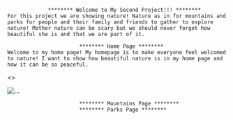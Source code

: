                  ******** Welcome to My Second Project!!! ********
    For this project we are showing nature! Nature as in for mountains and parks for people and their family and friends to gather to explore nature! Mother nature can be scary but we should never forget how beautiful she is and that we are part of it.

                           ******** Home Page ********  
    Welcome to my home page! My homepage is to make everyone feel welcomed to nature! I want to show how beautiful nature is in my home page and how it can be so peaceful.

<>
                  <div class="carousel-item">
                <img src="./read_me/1 homepage.png" class="d-block w-100" alt="...">
              </div>


                           ******** Mountains Page ********
                           ******** Parks Page ********
